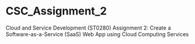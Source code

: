 # CSC_Assignment_2
Cloud and Service Development (ST0280) Assignment 2: Create a Software-as-a-Service (SaaS) Web App using Cloud Computing Services
